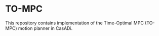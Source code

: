 # TO-MPC

This repository contains implementation of the Time-Optimal MPC (TO-MPC) motion planner in CasADi.